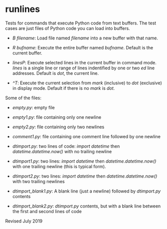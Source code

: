 runlines
========

Tests for commands that execute Python code from text buffers.
The test cases are just files of Python code you can load into buffers.

- *B filename*: Load file named *filename* into a new buffer with that name.

- *R bufname*: Execute the entire buffer named *bufname*.
Default is the current buffer.

- *linesP*: Execute selected lines in the current buffer in
command mode.  *lines* is a single line or range of lines indentified by
one or two *ed* line addresses.  Default is *dot*, the current line.

- *^T*: Execute the current selection from *mark* (inclusive) to
*dot* (exclusive) in display mode.   Default if there is no *mark* is *dot*.

Some of the files:

- *empty.py*: empty file

- *empty1.py*: file containing only one newline

- *empty2.py*: file containing only two newlines

- *comment1.py*: file containing one comment line followed by one newline

- *dtimport.py*: two lines of code: *import datetime* then
*datetime.datetime.now()* with no trailing newline

- *dtimport1.py*: two lines: *import datetime* then *datetime.datetime.now()*
with one trailing newline (this is typical form).

- *dtimport2.py*: two lines: *import datetime* then *datetime.datetime.now()*
with two trailing newlines

- *dtimport_blank1.py*: A blank line (just a newline) followed by *dtimport.py*
contents

- *dtimport_blank2.py*: *dtimport.py* contents, but with a blank line between
the first and second lines of code

Revised July 2019


